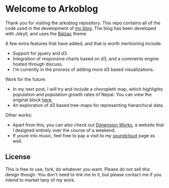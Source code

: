 # Welcome to Arkoblog

Thank you for visiting the arkoblog repository. This repo contains all of the code used in the development of [my blog](http://arkoblog.github.io). The blog has been developed with Jekyll, and uses the [Balzac](http://jekyll.gtat.me/) theme 

A few extra features that  have added, and that is worth mentioning include:
- Support for jquery and d3. 
- Integration of responsive charts based on d3, and a comments engine hosted through discuss.
- I'm currently in the process of adding more d3 based visualizations. 

Work for the future:
- In my next post, I will try and include a choropleth map, which highlights population and population growth rates of Nepal. You can view the original block [here](http://bl.ocks.org/elemelon5/4fd6fd4056cea3d6cfd7). 
- An exploration of d3 based tree-maps for representing hierarchical data.

Other works:
- Apart from this, you can also check out [Dimension Works](http://dimensionworks.in), a website that I designed entirely over the course of a weekend.
- If youre into music, feel free to pay a visit to my [soundcloud](https://soundcloud.com/opsimaths) page as well. 


## License

This is free to use, fork, do whatever you want. Please *do not* sell this design though. You don't need to link me to it, but please contact me if you intend to market tany of my work. 
